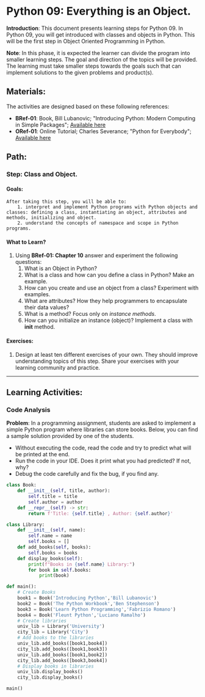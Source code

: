 # Python 09: Everything is an Object.

**Introduction**: This document presents learning steps for Python 09. In Python 09, you will get introduced with classes and objects in Python. This will be the first step in Object Oriented Programming in Python.

**Note**: In this phase, it is expected the learner can divide the program into smaller learning steps. The goal and direction of the topics will be provided. The learning must take smaller steps towards the goals such that can implement solutions to the given problems and product(s).

## Materials:

The activities are designed based on these following references:

- **BRef-01**: Book, Bill Lubanovic; "Introducing Python: Modern Computing in Simple Packages"; [Available here](https://www.oreilly.com/library/view/introducing-python-2nd/9781492051374/)
- **ORef-01**: Online Tutorial; Charles Severance; "Python for Everybody"; [Available here](https://books.trinket.io/pfe/index.html)


## Path:

### Step: Class and Object.

#### Goals:

```
After taking this step, you will be able to:
	1. interpret and implement Python programs with Python objects and classes: defining a class, instantiating an object, attributes and methods, initializing and object.
	2. understand the concepts of namespace and scope in Python programs.
```

#### What to Learn?


1. Using **BRef-01: Chapter 10** answer and experiment the following questions:
   1. What is an Object in Python?
   2. What is a class and how can you define a class in Python? Make an example.
   3. How can you create and use an object from a class? Experiment with examples.
   4. What are attributes? How they help programmers to encapsulate their data values?
   5. What is a method? Focus only on *instance methods*.
   5. How can you initialize an instance (object)? Implement a class with **__init__** method.


#### Exercises:

1. Design at least ten different exercises of your own. They should improve understanding topics of this step. Share your exercises with your learning community and practice.

<hr>

## Learning Activities:

### Code Analysis

**Problem**: In a programming assignment, students are asked to implement a simple Python program where libraries can store books. Below, you can find a sample solution provided by one of the students.
- Without executing the code, read the code and try to predict what will be printed at the end.
- Run the code in your IDE. Does it print what you had predicted? If not, why?
- Debug the code carefully and fix the bug, if you find any. 


```python
class Book:
    def __init__(self, title, author):
        self.title = title
        self.author = author
    def __repr__(self) -> str:
        return f'Title: {self.title} , Author: {self.author}'

class Library:
    def __init__(self, name):
        self.name = name
        self.books = []
    def add_books(self, books):
        self.books = books
    def display_books(self):
        print(f"Books in {self.name} Library:")
        for book in self.books:
            print(book)

def main():
    # Create Books
    book1 = Book('Introducing Python','Bill Lubanovic')
    book2 = Book('The Python Workbook','Ben Stephenson')
    book3 = Book('Learn Python Programming','Fabrizio Romano')
    book4 = Book('Fleunt Python','Luciano Ramalho')
    # Create libraries
    univ_lib = Library('University')
    city_lib = Library('City')
    # Add books to the libraries
    univ_lib.add_books([book1,book4])
    city_lib.add_books([book1,book3])
    univ_lib.add_books([book1,book2])
    city_lib.add_books([book3,book4])  
    # Display books in libraries
    univ_lib.display_books()
    city_lib.display_books()

main()
```
